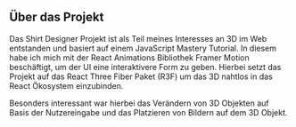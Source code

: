 ## Über das Projekt
Das Shirt Designer Projekt ist als Teil meines Interesses an 3D im Web entstanden und basiert auf einem JavaScript Mastery Tutorial. In diesem habe ich mich mit der React Animations Bibliothek Framer Motion beschäftigt, um der UI eine interaktivere Form zu geben. Hierbei setzt das Projekt auf das React Three Fiber Paket (R3F) um das 3D nahtlos in das React Ökosystem einzubinden.

Besonders interessant war hierbei das Verändern von 3D Objekten auf Basis der Nutzereingabe und das Platzieren von Bildern auf dem 3D Objekt.
